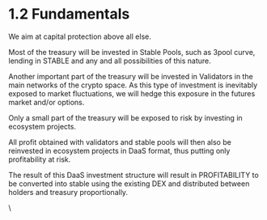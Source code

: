 # 1.2 Fundamentals

We aim at capital protection above all else.

Most of the treasury will be invested in Stable Pools, such as 3pool curve, lending in STABLE and any and all possibilities of this nature.

Another important part of the treasury will be invested in Validators in the main networks of the crypto space. As this type of investment is inevitably exposed to market fluctuations, we will hedge this exposure in the futures market and/or options.

Only a small part of the treasury will be exposed to risk by investing in ecosystem projects.

All profit obtained with validators and stable pools will then also be reinvested in ecosystem projects in DaaS format, thus putting only profitability at risk.

The result of this DaaS investment structure will result in PROFITABILITY to be converted into stable using the existing DEX and distributed between holders and treasury proportionally.

\
